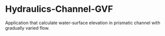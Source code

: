# Hydraulics-Channel-GVF
 Application that calculate water-surface elevation in prismatic channel with gradually varied flow.
